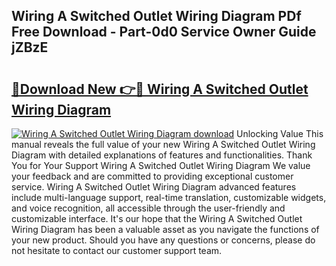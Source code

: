 ## Wiring A Switched Outlet Wiring Diagram PDf Free Download - Part-0d0 Service Owner Guide jZBzE

# <h2><a href="http://dfkf7zq.blite.top/?on=Wiring+A+Switched+Outlet+Wiring+Diagram">🔗Download New 👉🔴 Wiring A Switched Outlet Wiring Diagram</a></h2>

[![Wiring A Switched Outlet Wiring Diagram download](https://i.imgur.com/lujVjoI.png)](http://dfkf7zq.blite.top/?on=Wiring+A+Switched+Outlet+Wiring+Diagram)
Unlocking Value This manual reveals the full value of your new Wiring A Switched Outlet Wiring Diagram with detailed explanations of features and functionalities. Thank You for Your Support Wiring A Switched Outlet Wiring Diagram We value your feedback and are committed to providing exceptional customer service. Wiring A Switched Outlet Wiring Diagram advanced features include multi-language support, real-time translation, customizable widgets, and voice recognition, all accessible through the user-friendly and customizable interface. It's our hope that the Wiring A Switched Outlet Wiring Diagram has been a valuable asset as you navigate the functions of your new product. Should you have any questions or concerns, please do not hesitate to contact our customer support team.
